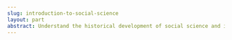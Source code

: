 ```yaml
---
slug: introduction-to-social-science
layout: part
abstract: Understand the historical development of social science and its pivotal role in shaping our understanding of society and human behavior.
---
```

